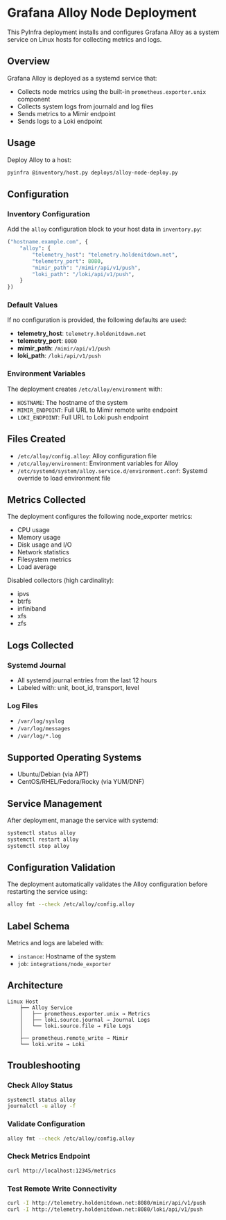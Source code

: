 # Grafana Alloy Node Deployment

This PyInfra deployment installs and configures Grafana Alloy as a system service on Linux hosts for collecting metrics and logs.

## Overview

Grafana Alloy is deployed as a systemd service that:
- Collects node metrics using the built-in `prometheus.exporter.unix` component
- Collects system logs from journald and log files
- Sends metrics to a Mimir endpoint
- Sends logs to a Loki endpoint

## Usage

Deploy Alloy to a host:

```bash
pyinfra @inventory/host.py deploys/alloy-node-deploy.py
```

## Configuration

### Inventory Configuration

Add the `alloy` configuration block to your host data in `inventory.py`:

```python
("hostname.example.com", {
    "alloy": {
        "telemetry_host": "telemetry.holdenitdown.net",
        "telemetry_port": 8080,
        "mimir_path": "/mimir/api/v1/push",
        "loki_path": "/loki/api/v1/push",
    }
})
```

### Default Values

If no configuration is provided, the following defaults are used:

- **telemetry_host**: `telemetry.holdenitdown.net`
- **telemetry_port**: `8080`
- **mimir_path**: `/mimir/api/v1/push`
- **loki_path**: `/loki/api/v1/push`

### Environment Variables

The deployment creates `/etc/alloy/environment` with:

- `HOSTNAME`: The hostname of the system
- `MIMIR_ENDPOINT`: Full URL to Mimir remote write endpoint
- `LOKI_ENDPOINT`: Full URL to Loki push endpoint

## Files Created

- `/etc/alloy/config.alloy`: Alloy configuration file
- `/etc/alloy/environment`: Environment variables for Alloy
- `/etc/systemd/system/alloy.service.d/environment.conf`: Systemd override to load environment file

## Metrics Collected

The deployment configures the following node_exporter metrics:

- CPU usage
- Memory usage
- Disk usage and I/O
- Network statistics
- Filesystem metrics
- Load average

Disabled collectors (high cardinality):
- ipvs
- btrfs
- infiniband
- xfs
- zfs

## Logs Collected

### Systemd Journal
- All systemd journal entries from the last 12 hours
- Labeled with: unit, boot_id, transport, level

### Log Files
- `/var/log/syslog`
- `/var/log/messages`
- `/var/log/*.log`

## Supported Operating Systems

- Ubuntu/Debian (via APT)
- CentOS/RHEL/Fedora/Rocky (via YUM/DNF)

## Service Management

After deployment, manage the service with systemd:

```bash
systemctl status alloy
systemctl restart alloy
systemctl stop alloy
```

## Configuration Validation

The deployment automatically validates the Alloy configuration before restarting the service using:

```bash
alloy fmt --check /etc/alloy/config.alloy
```

## Label Schema

Metrics and logs are labeled with:

- `instance`: Hostname of the system
- `job`: `integrations/node_exporter`

## Architecture

```
Linux Host
    ├── Alloy Service
    │   ├── prometheus.exporter.unix → Metrics
    │   ├── loki.source.journal → Journal Logs
    │   └── loki.source.file → File Logs
    │
    ├── prometheus.remote_write → Mimir
    └── loki.write → Loki
```

## Troubleshooting

### Check Alloy Status
```bash
systemctl status alloy
journalctl -u alloy -f
```

### Validate Configuration
```bash
alloy fmt --check /etc/alloy/config.alloy
```

### Check Metrics Endpoint
```bash
curl http://localhost:12345/metrics
```

### Test Remote Write Connectivity
```bash
curl -I http://telemetry.holdenitdown.net:8080/mimir/api/v1/push
curl -I http://telemetry.holdenitdown.net:8080/loki/api/v1/push
```
